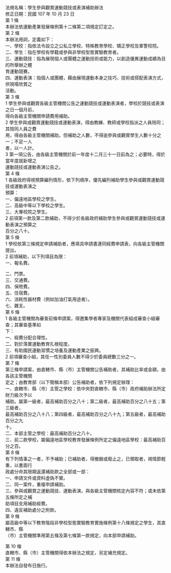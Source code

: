 法規名稱：學生參與觀賞運動競技或表演補助辦法  
修正日期：民國 107 年 10 月 23 日  
第 1 條  
本辦法依運動產業發展條例第十二條第二項規定訂定之。  
第 2 條  
本辦法用詞，定義如下：  
一、學校：指依法令設立之公私立學校、特殊教育學校、矯正學校及軍警校院。  
二、學生：指在學校有學籍或參與非學校型態實驗教育者。  
三、運動競技：指為展現個人或團體之運動技術或能力，以創造優異運動成績為目的所舉辦之體  
育運動競賽。  
四、運動表演：指個人或團體，藉由展現運動本身之技巧、技術或搭配表演方式，供現場欣賞之  
活動。  
第 3 條  
1 學生參與或觀賞各級主管機關公告之運動競技或運動表演者，學校於競技或表演之日一個月前，  
得向各級主管機關申請費用補助。  
2 學生參與或觀賞運動競技或運動表演，得由教練、教師或學校指派之人員陪同；其陪同人員之費  
用，得由各級主管機關補助。但補助之人數，不得逾參與或觀賞學生人數十分之一；不足一人  
者，以一人計。  
3 第一項公告，由各級主管機關於前一年度十二月三十一日前為之；必要時，得於當年度就新增之  
運動競技或運動表演公告之。  
第 4 條  
1 各級政府得視預算編列情形，依下列順序，優先編列補助學生參與或觀賞運動競技或運動表演之  
預算：  
一、偏遠地區學校之學生。  
二、高級中等以下學校之學生。  
三、大專校院之學生。  
2 前項第一款及第二款補助，不得少於各級政府補助學生參與或觀賞運動競技或運動表演之預算之  
百分之八十。  
第 5 條  
1 學校依第三條規定申請補助者，應填具申請書連同經費申請表，向各級主管機關提出。  
2 前項補助，以下列項目為限：  
一、報名費。  


二、門票。  
三、交通費。  
四、保險費。  
五、住宿費。  
六、消耗性器材費（例如加油打氣用途者）。  
七、雜支。  
第 6 條  
1 各級主管機關為審查前條申請案，得邀集學者專家及機關代表組成審查小組審查；其審查基準如  
下：  
一、經費分配合理性。  
二、對於落實運動教育扎根程度。  
三、有助國民運動習慣之培養及運動產業之振興。  
2 前項審查小組，其任一性別委員人數不得少於委員總數三分之一。  
第 7 條  
第三條申請案，由直轄市、縣（市）主管機關公告補助者，其補助比率或金額，由各該主管機關  
定之；由教育部（以下簡稱本部）公告補助者，依下列規定辦理：  
一、直轄市、縣（市）主管之學校：依中央對直轄市、縣（市）政府補助辦法所定財力級次予以  
補助。屬第一級者，最高補助百分之八十；第二級者，最高補助百分之八十五；第三級者，  
最高補助百分之八十八；第四級者，最高補助百分之八十九；第五級者，最高補助百分之九  
十。  
二、本部主管之學校：最高補助百分之八十。  
三、前二款學校，屬偏遠地區學校教育發展條例所定之偏遠地區學校：最高補助百分之百。  
第 8 條  
有下列情事之一者，不予補助；已補助者，得撤銷或廢止之，已領取者，視情節輕重，以書面行  
政處分命其限期返還補助款之全部或一部：  
一、申請文件或資料虛偽不實。  
二、同一案件，重複申請補助。  
三、參與或觀賞之運動競技、運動表演，與各級主管機關核定內容不符；或未依第五條所定之補  
助項目支用補助經費。  
四、違反補助處分之附款。  
第 9 條  
屬高級中等以下教育階段非學校型態實驗教育實施條例第十八條規定之學生，其直轄市、縣  
（市）主管機關準用第五條及第七條第一款規定，向本部申請補助。  


第 10 條  
直轄市、縣（市）主管機關得依本辦法之規定，另定補充規定。  
第 11 條  
本辦法自發布日施行。  


